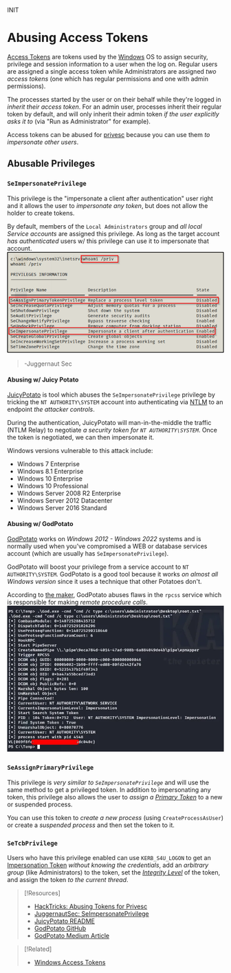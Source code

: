 INIT
# Abusing Access Tokens
[Access Tokens](../../../../OSCP/windows-privesc/security-mechanisms/access-tokens.md) are tokens used by the [Windows](../../../../computers/windows/README.md) OS to assign security, privilege and session information to a user when the log on. Regular users are assigned a single access token while Administrators are assigned *two access tokens* (one which has regular permissions and one with admin permissions).

The processes started by the user or on their behalf while they're logged in *inherit their access token*. For an admin user, processes inherit their regular token by default, and will only inherit their admin token *if the user explicitly asks it to* (via "Run as Administrator" for example).

Access tokens can be abused for [privesc](./README.md) because you can use them *to impersonate other users*. 
## Abusable Privileges
### `SeImpersonatePrivilege`
This privilege is the "impersonate a client after authentication" user right and it allows the user to *impersonate any token*, but does not allow the holder to create tokens.

By default, members of the `Local Administrators` group and *all local Service accounts* are assigned this privilege. As long as the target account *has authenticated* users w/ this privilege can use it to impersonate that account.
![](../../../cybersecurity-pics/token-abuse-1.png)
> -Juggernaut Sec
#### Abusing w/ Juicy Potato
[JuicyPotato](https://juggernaut-sec.com/seimpersonateprivilege/) is tool which abuses the `SeImpersonatePrivilege` privilege by tricking the `NT AUTHORITY\SYSTEM` account into authenticating via [NTLM](../../../../networking/protocols/NTLM.md) to an endpoint *the attacker controls*. 

During the authentication, JuicyPotato will man-in-the-middle the traffic (NTLM Relay) to negotiate *a security token for `NT AUTHORITY\SYSTEM`*. Once the token is negotiated, we can then impersonate it.

Windows versions vulnerable to this attack include:
- Windows 7 Enterprise
- Windows 8.1 Enterprise
- Windows 10 Enterprise
- Windows 10 Professional
- Windows Server 2008 R2 Enterprise
- Windows Server 2012 Datacenter
- Windows Server 2016 Standard
#### Abusing w/ GodPotato
[GodPotato](https://github.com/BeichenDream/GodPotato) works on *Windows 2012 - Windows 2022*  systems and is normally used when you've compromised a WEB or database services account (which are usually has `SeImpersonatePrivilege`).

GodPotato will boost your privilege from a service account to `NT AUTHORITY\SYSTEM`. GodPotato is a good tool because it works *on almost all Windows version* since it uses a technique that other Potatoes don't.

According to [the maker](https://medium.com/@iamkumarraj/godpotato-empowering-windows-privilege-escalation-techniques-400b88403a71), GodPotato abuses flaws in the `rpcss` service which is responsible for making *remote procedure calls*.
![](../../../cybersecurity-pics/token-abuse-2.png)
### `SeAssignPrimaryPrivilege`
This privilege is *very similar to `SeImpersonatePrivilege`* and will use the same method to get a privileged token. In addition to impersonating any token, this privilege also allows the user to *assign a [Primary Token](../../../../OSCP/windows-privesc/security-mechanisms/access-tokens.md#Primary%20Tokens)* to a new or suspended process.

You can use this token to *create a new process* (using `CreateProcessAsUser`) or create a *suspended process* and then set the token to it.
### `SeTcbPrivilege`
Users who have this privilege enabled can use `KERB_S4U_LOGON` to get an [Impersonation Token](../../../../OSCP/windows-privesc/security-mechanisms/access-tokens.md#Impersonation%20Tokens) *without knowing the credentials*, add an *arbitrary group* (like Administrators) to the token, set the *[Integrity Level](../../../../OSCP/windows-privesc/security-mechanisms/MIC.md#Integrity%20Levels)* of the token, and assign the token *to the current thread*.

> [!Resources]
> - [HackTricks: Abusing Tokens for Privesc](https://book.hacktricks.wiki/en/windows-hardening/windows-local-privilege-escalation/privilege-escalation-abusing-tokens.html)
> - [JuggernautSec: SeImpersonatePrivilege](https://juggernaut-sec.com/seimpersonateprivilege/)
> - [JuicyPotato README](https://juggernaut-sec.com/seimpersonateprivilege/)
> - [GodPotato GitHub](https://github.com/BeichenDream/GodPotato)
> - [GodPotato Medium Article](https://medium.com/@iamkumarraj/godpotato-empowering-windows-privilege-escalation-techniques-400b88403a71)

> [!Related]
> - [Windows Access Tokens](../../../../OSCP/windows-privesc/security-mechanisms/access-tokens.md)